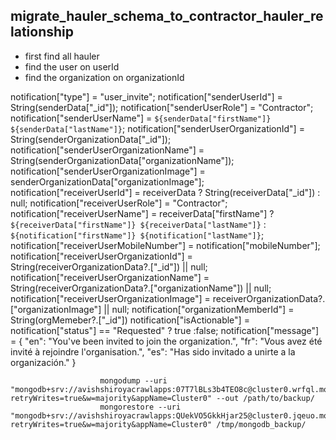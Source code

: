 ## migrate_hauler_schema_to_contractor_hauler_relationship
 - first find all hauler
 - find the user on userId
 - find the organization on organizationId



 notification["type"] = "user_invite";
                    notification["senderUserId"] = String(senderData["_id"]);
                    notification["senderUserRole"] = "Contractor";
                    notification["senderUserName"] = `${senderData["firstName"]} ${senderData["lastName"]}`;
                    notification["senderUserOrganizationId"] = String(senderOrganizationData["_id"]);
                    notification["senderUserOrganizationName"] = String(senderOrganizationData["organizationName"]);
                    notification["senderUserOrganizationImage"] = senderOrganizationData["organizationImage"];
                    notification["receiverUserId"] = receiverData ? String(receiverData["_id"]) : null;
                    notification["receiverUserRole"] = "Contractor";
                    notification["receiverUserName"] = receiverData["firstName"] ? `${receiverData["firstName"]} ${receiverData["lastName"]}` : `${notification["firstName"]} ${notification["lastName"]}`;
                    notification["receiverUserMobileNumber"] = notification["mobileNumber"];
                    notification["receiverUserOrganizationId"] = String(receiverOrganizationData?.["_id"]) || null;
                    notification["receiverUserOrganizationName"] = String(receiverOrganizationData?.["organizationName"]) || null;
                    notification["receiverUserOrganizationImage"] = receiverOrganizationData?.["organizationImage"] || null;
                    notification["organizationMemberId"] = String(orgMemeber?.["_id"])
                    notification["isActionable"] = notification["status"] == "Requested" ? true :false;
                    notification["message"] = {
                        "en": "You've been invited to join the organization.",
                        "fr": "Vous avez été invité à rejoindre l'organisation.",
                        "es": "Has sido invitado a unirte a la organización."
                    }



                        mongodump --uri "mongodb+srv://avishshiroyacrawlapps:07T7lBLs3b4TEO8c@cluster0.wrfql.mongodb.net/myTruckBoss?retryWrites=true&w=majority&appName=Cluster0" --out /path/to/backup/
                        mongorestore --uri "mongodb+srv://avishshiroyacrawlapps:QUekVO5GkkHjar25@cluster0.jqeuo.mongodb.net/?retryWrites=true&w=majority&appName=Cluster0" /tmp/mongodb_backup/


